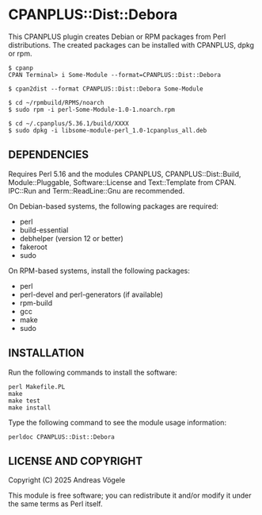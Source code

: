 # CPANPLUS::Dist::Debora

This CPANPLUS plugin creates Debian or RPM packages from Perl distributions.
The created packages can be installed with CPANPLUS, dpkg or rpm.

    $ cpanp
    CPAN Terminal> i Some-Module --format=CPANPLUS::Dist::Debora

    $ cpan2dist --format CPANPLUS::Dist::Debora Some-Module

    $ cd ~/rpmbuild/RPMS/noarch
    $ sudo rpm -i perl-Some-Module-1.0-1.noarch.rpm

    $ cd ~/.cpanplus/5.36.1/build/XXXX
    $ sudo dpkg -i libsome-module-perl_1.0-1cpanplus_all.deb

## DEPENDENCIES

Requires Perl 5.16 and the modules CPANPLUS, CPANPLUS::Dist::Build,
Module::Pluggable, Software::License and Text::Template from CPAN.  IPC::Run
and Term::ReadLine::Gnu are recommended.

On Debian-based systems, the following packages are required:

* perl
* build-essential
* debhelper (version 12 or better)
* fakeroot
* sudo

On RPM-based systems, install the following packages:

* perl
* perl-devel and perl-generators (if available)
* rpm-build
* gcc
* make
* sudo

## INSTALLATION

Run the following commands to install the software:

    perl Makefile.PL
    make
    make test
    make install

Type the following command to see the module usage information:

    perldoc CPANPLUS::Dist::Debora

## LICENSE AND COPYRIGHT

Copyright (C) 2025 Andreas Vögele

This module is free software; you can redistribute it and/or modify it
under the same terms as Perl itself.

